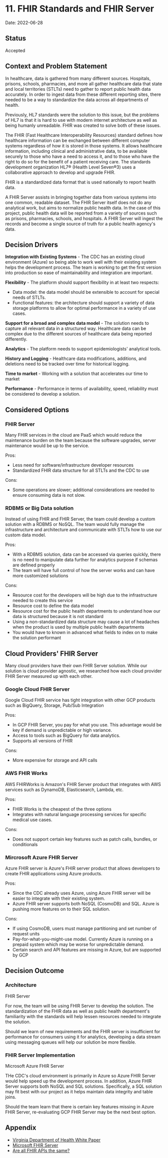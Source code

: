 # 11. FHIR Standards and FHIR Server

Date: 2022-06-28

## Status

Accepted

## Context and Problem Statement

In healthcare, data is gathered from many different sources. Hospitals, prisons, schools, pharmacies, and more all gather healthcare data that state and local territories (STLTs) need to gather to report public health data accurately. In order to ingest data from these different reporting sites, there needed to be a way to standardize the data across all departments of health. 

Previously, HL7 standards were the solution to this issue, but the problems of HL7 is that it is hard to use with modern internet architecture as well as being humanly unreadable. FHIR was created to solve both of these issues. 

The FHIR (Fast Healthcare Interoperability Resources) standard defines how healthcare
information can be exchanged between different computer systems regardless of how it is stored in those
systems. It allows healthcare information, including clinical and administrative data, to be available
securely to those who have a need to access it, and to those who have the right to do so for the benefit
of a patient receiving care. The standards development organization HL7® (Health Level Seven®3) uses a
collaborative approach to develop and upgrade FHIR.

FHIR is a standardized data format that is used nationally to report health data. 

A FHIR Server assists in bringing together data from various systems into one common, readable dataset. The FHIR Server itself does not do any analytical work, but aims to normalize public health data. In the case of this project, public health data will be reported from a variety of sources such as prisons, pharmacies, schools, and hospitals. A FHIR Server will ingest the records and become a single source of truth for a public health agency's data. 


## Decision Drivers

**Integration with Existing Systems** - The CDC has an existing cloud environment (Azure) so being able to work well with their existing system helps the development process. The team is working to get the first version into production so ease of maintainability and integration are important. 

**Flexibility** - The platform should support flexibility in at least two respects:

- Data model: the data model should be extensible to account for special needs of STLTs. 
- Functional features: the architecture should support a variety of data storage platforms to allow for optimal performance in a variety of use cases.


**Support for a broad and complex data model** -  The solution needs to capture all relevant data in a structured way. Healthcare data can be complex due to the different sources of healthcare data being reported differently. 

**Analytics** -  The platform needs to support epidemiologists' analytical tools.

**History and Logging** - Healthcare data modifications, additions, and deletions need to be tracked over time for historical logging.

**Time to market** - Working with a solution that accelerates our time to market 

**Performance** - Performance in terms of availability, speed, reliability must be considered to develop a solution. 

## Considered Options

### FHIR Server
 
Many FHIR services in the cloud are PaaS which would reduce the maintenance  burden on the team because the software upgrades, server maintenance  would be up to the service. 

Pros:
- Less need for software/infrastructure developer resources
- Standardized FHIR data structure for all STLTs and the CDC to use
  
Cons:
- Some operations are slower; additional considerations are needed to ensure consuming data is not slow.

### RDBMS or Big Data solution

Instead of using FHIR and FHIR Server, the team could develop a custom solution with a RDBMS or NoSQL. The team would fully manage the infrastructure and architecture and communicate with STLTs how to use our custom data model.

Pros:
- With a RDBMS solution, data can be accessed via queries quickly, there is no need to manipulate data further for analytics purpose if schemas are defined properly
- The team will have full control of how the server works and can have more customized solutions

Cons:
- Resource cost for the developers will be high due to the infrastructure needed to create this service
- Resource cost to define the data model
- Resource cost for the public health departments to understand how our data is structured because it is not standard
- Using a non-standardized data structure may cause a lot of headaches when the product is used by multiple public health departments
- You would have to known in advanced what fields to index on to make the solution performant

## Cloud Providers' FHIR Server

Many cloud providers have their own FHIR Server solution. While our solution is cloud provider agnostic, we researched how each cloud provider FHIR Server measured up with each other.

### Google Cloud FHIR Server

Google Cloud FHIR service has tight integration with other GCP products such as BigQuery, Storage, Pub/Sub Integration

Pros:
- In GCP FHIR Server, you pay for what you use. This advantage would be key if demand is unpredictable or high variance. 
- Access to tools such as BigQuery for data analytics. 
- Supports all versions of FHIR

Cons:
- More expensive for storage and API calls

### AWS FHIR Works

AWS FHIRWorks is Amazon's FHIR Server product that integrates with AWS services such as DynamoDB, Elasticsearch, Lambda, etc.

Pros:
- FHIR Works is the cheapest of the three options 
- Integrates with natural language processing services for specific medical use cases.

Cons:
- Does not support certain key features such as patch calls, bundles, or conditionals

### Mircrosoft Azure FHIR Server

Azure FHIR server is Azure's FHIR server product that allows developers to create FHIR applications using Azure products.

Pros:
- Since the CDC already uses Azure, using Azure FHIR server will be easier to integrate with their existing system. 
- Azure FHIR server supports both NoSQL (CosmoDB) and SQL. Azure is pushing more features on to their SQL solution. 

Cons:
- If using CosmoDB, users must manage partitioning and set number of request units
- Pay-for-what-you-might-use model. Currently Azure is running on a prepaid system which may be worse for unpredictable demand.
- Certain search and API features are missing in Azure, but are supported by GCP


## Decision Outcome

### Architecture

FHIR Server

For now, the team will be using FHIR Server to develop the solution. The standardization of the FHIR data as well as public health department's familiarity with the standards will help lessen resources needed to integrate the solution. 

Should we learn of new requirements and the FHIR server is insufficient for performance for consumers using it for analytics, developing a data stream using messaging queues will help our solution be more flexible. 

### FHIR Server Implementation

Microsoft Azure FHIR Server

THe CDC's cloud environment is primarily in Azure so Azure FHIR Server would help speed up the development process. In addition, Azure FHIR Server supports both NoSQL and SQL solutions. Specifically, a SQL solution may fit best with our project as it helps maintain data integrity and table joins. 

Should the team learn that there is certain key features missing in Azure FHIR Server, re-evaluating GCP FHIR Server may be the next best option.

## Appendix 

- [Virginia Department of Health White Paper](https://docs.google.com/document/d/17_AWGAPPdV-m7jZ0VZYtU1CtPt63Ri0zLNoorId5Gqc/edit?usp=sharing)
- [Microsoft FHIR Server](https://github.com/microsoft/fhir-server)
- [Are all FHIR APIs the same?](https://vneilley.medium.com/are-all-fhir-apis-the-same-v2-e8d8359e1412)
